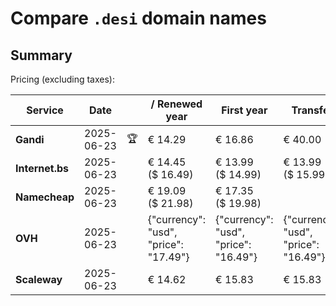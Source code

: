 # Compare `.desi` domain names

## Summary

Pricing (excluding taxes):

| Service | Date |  | / Renewed year | First year | Transfer | Restoration |
|--|--|--|--|--|--|--|
| **Gandi** | 2025-06-23 | 🏆 | € 14.29 | € 16.86 | € 40.00 | € 126.75 |
| **Internet.bs** | 2025-06-23 |  | € 14.45<br>($ 16.49) | € 13.99<br>($ 14.99) | € 13.99<br>($ 15.99) | € 216.99<br>($ 213.99) |
| **Namecheap** | 2025-06-23 |  | € 19.09<br>($ 21.98) | € 17.35<br>($ 19.98) |  |  |
| **OVH** | 2025-06-23 |  | {"currency": "usd", "price": "17.49"} | {"currency": "usd", "price": "16.49"} | {"currency": "usd", "price": "16.49"} |  |
| **Scaleway** | 2025-06-23 |  | € 14.62 | € 15.83 | € 15.83 | € 145.26 |
